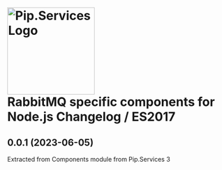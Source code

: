 # <img src="https://uploads-ssl.webflow.com/5ea5d3315186cf5ec60c3ee4/5edf1c94ce4c859f2b188094_logo.svg" alt="Pip.Services Logo" width="200"> <br/> RabbitMQ specific components for Node.js Changelog / ES2017

## <a name="0.0.1"></a> 0.0.1 (2023-06-05) 
Extracted from Components module from Pip.Services 3

